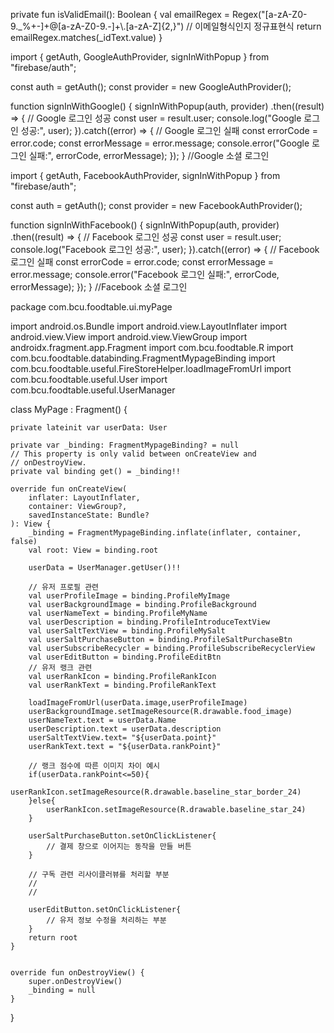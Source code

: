 private fun isValidEmail(): Boolean {
val emailRegex = Regex("[a-zA-Z0-9._%+-]+@[a-zA-Z0-9.-]+\\.[a-zA-Z]{2,}") // 이메일형식인지 정규표현식
return emailRegex.matches(_idText.value)
}


import { getAuth, GoogleAuthProvider, signInWithPopup } from "firebase/auth";

const auth = getAuth();
const provider = new GoogleAuthProvider();

function signInWithGoogle() {
signInWithPopup(auth, provider)
.then((result) => {
// Google 로그인 성공
const user = result.user;
console.log("Google 로그인 성공:", user);
}).catch((error) => {
// Google 로그인 실패
const errorCode = error.code;
const errorMessage = error.message;
console.error("Google 로그인 실패:", errorCode, errorMessage);
});
}
//Google 소셜 로그인 

import { getAuth, FacebookAuthProvider, signInWithPopup } from "firebase/auth";

const auth = getAuth();
const provider = new FacebookAuthProvider();

function signInWithFacebook() {
signInWithPopup(auth, provider)
.then((result) => {
// Facebook 로그인 성공
const user = result.user;
console.log("Facebook 로그인 성공:", user);
}).catch((error) => {
// Facebook 로그인 실패
const errorCode = error.code;
const errorMessage = error.message;
console.error("Facebook 로그인 실패:", errorCode, errorMessage);
});
}
//Facebook 소셜 로그인 


package com.bcu.foodtable.ui.myPage

import android.os.Bundle
import android.view.LayoutInflater
import android.view.View
import android.view.ViewGroup
import androidx.fragment.app.Fragment
import com.bcu.foodtable.R
import com.bcu.foodtable.databinding.FragmentMypageBinding
import com.bcu.foodtable.useful.FireStoreHelper.loadImageFromUrl
import com.bcu.foodtable.useful.User
import com.bcu.foodtable.useful.UserManager


class MyPage : Fragment() {

    private lateinit var userData: User

    private var _binding: FragmentMypageBinding? = null
    // This property is only valid between onCreateView and
    // onDestroyView.
    private val binding get() = _binding!!

    override fun onCreateView(
        inflater: LayoutInflater,
        container: ViewGroup?,
        savedInstanceState: Bundle?
    ): View {
        _binding = FragmentMypageBinding.inflate(inflater, container, false)
        val root: View = binding.root

        userData = UserManager.getUser()!!

        // 유저 프로필 관련
        val userProfileImage = binding.ProfileMyImage
        val userBackgroundImage = binding.ProfileBackground
        val userNameText = binding.ProfileMyName
        val userDescription = binding.ProfileIntroduceTextView
        val userSaltTextView = binding.ProfileMySalt
        val userSaltPurchaseButton = binding.ProfileSaltPurchaseBtn
        val userSubscribeRecycler = binding.ProfileSubscribeRecyclerView
        val userEditButton = binding.ProfileEditBtn
        // 유저 랭크 관련
        val userRankIcon = binding.ProfileRankIcon
        val userRankText = binding.ProfileRankText

        loadImageFromUrl(userData.image,userProfileImage)
        userBackgroundImage.setImageResource(R.drawable.food_image)
        userNameText.text = userData.Name
        userDescription.text = userData.description
        userSaltTextView.text= "${userData.point}"
        userRankText.text = "${userData.rankPoint}"
        
        // 랭크 점수에 따른 이미지 차이 예시
        if(userData.rankPoint<=50){
            userRankIcon.setImageResource(R.drawable.baseline_star_border_24)
        }else{
            userRankIcon.setImageResource(R.drawable.baseline_star_24)
        }

        userSaltPurchaseButton.setOnClickListener{
            // 결제 창으로 이어지는 동작을 만들 버튼
        }

        // 구독 관련 리사이클러뷰를 처리할 부분
        //
        //

        userEditButton.setOnClickListener{
            // 유저 정보 수정을 처리하는 부분
        }
        return root
    }


    override fun onDestroyView() {
        super.onDestroyView()
        _binding = null
    }
}